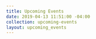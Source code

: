 ```yaml
---
title: Upcoming Events
date: 2019-04-13 11:51:00 -04:00
collection: upcoming-events
layout: upcoming_events
---
```


